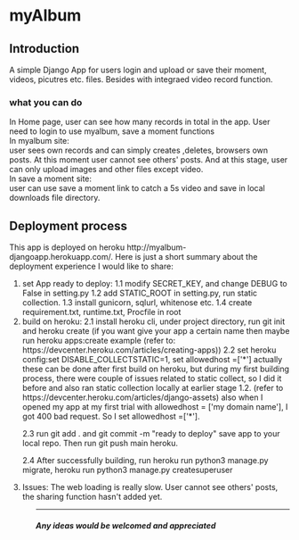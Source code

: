 # myAlbum

<h2>Introduction</h2>
A simple Django App for users login and upload or save their moment, videos, picutres etc. files. Besides with integraed video record function.

<h3>what you can do</h3>
<p>
In Home page, user can see how many records in total in the app. User need to login to use myalbum, save a moment functions <br>In myalbum site: <br>user sees own records and can simply creates ,deletes, browsers own posts. At this moment user cannot see others' posts. And at this stage, user can only upload images and other files except video. <br>In save a moment site:<br>user can use save a moment link to catch a 5s video and save in local downloads file directory.
</p>

<h2>Deployment process</h2>
This app is deployed on heroku http://myalbum-djangoapp.herokuapp.com/. 
Here is just a short summary about the deployment experience I would like to share:
<ol>
<li> set App ready to deploy:
   1.1 modify SECRET_KEY, and change DEBUG to False in setting.py
   1.2 add STATIC_ROOT in setting.py, run static collection.
   1.3 install gunicorn, sqlurl, whitenose etc. 
   1.4 create requirement.txt, runtime.txt, Procfile in root
</li>
<li> build on heroku:
   2.1 install heroku cli, under project directory, run git init and heroku create (if you want give your app a certain name then maybe run heroku apps:create example (refer to: https://devcenter.heroku.com/articles/creating-apps))
   2.2 set heroku config:set DISABLE_COLLECTSTATIC=1, set allowedhost =['*'] actually these can be done after first build on heroku, but during my first building process, there were couple of issues related to static collect, so I did it before and also ran static collection locally at earlier stage 1.2. (refer to https://devcenter.heroku.com/articles/django-assets)
   also when I opened my app at my first trial with allowedhost = ['my domain name'], I got 400 bad request. So  I set allowedhost =['*'].
   
   2.3 run git add . and git commit -m "ready to deploy" save app to your local repo. Then run git push main heroku. 
    
   
   2.4 After successfully building, run heroku run python3 manage.py migrate, heroku run python3 manage.py createsuperuser
</li>
<li>Issues:
The web loading is really slow.
User cannot see others' posts, the sharing function hasn't added yet.

</li>
<ol>
<hr>
<h5>Any ideas would be welcomed and appreciated</h5>

